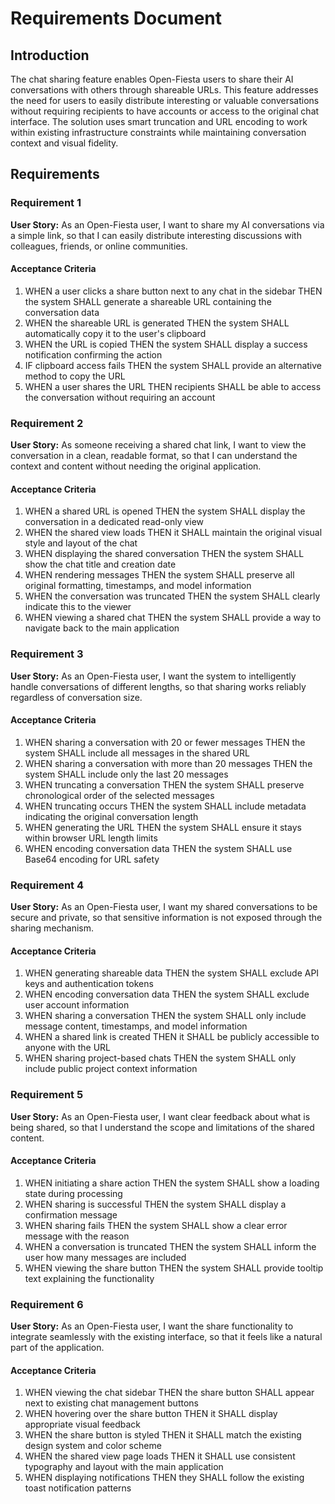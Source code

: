 # Requirements Document

## Introduction

The chat sharing feature enables Open-Fiesta users to share their AI conversations with others through shareable URLs. This feature addresses the need for users to easily distribute interesting or valuable conversations without requiring recipients to have accounts or access to the original chat interface. The solution uses smart truncation and URL encoding to work within existing infrastructure constraints while maintaining conversation context and visual fidelity.

## Requirements

### Requirement 1

**User Story:** As an Open-Fiesta user, I want to share my AI conversations via a simple link, so that I can easily distribute interesting discussions with colleagues, friends, or online communities.

#### Acceptance Criteria

1. WHEN a user clicks a share button next to any chat in the sidebar THEN the system SHALL generate a shareable URL containing the conversation data
2. WHEN the shareable URL is generated THEN the system SHALL automatically copy it to the user's clipboard
3. WHEN the URL is copied THEN the system SHALL display a success notification confirming the action
4. IF clipboard access fails THEN the system SHALL provide an alternative method to copy the URL
5. WHEN a user shares the URL THEN recipients SHALL be able to access the conversation without requiring an account

### Requirement 2

**User Story:** As someone receiving a shared chat link, I want to view the conversation in a clean, readable format, so that I can understand the context and content without needing the original application.

#### Acceptance Criteria

1. WHEN a shared URL is opened THEN the system SHALL display the conversation in a dedicated read-only view
2. WHEN the shared view loads THEN it SHALL maintain the original visual style and layout of the chat
3. WHEN displaying the shared conversation THEN the system SHALL show the chat title and creation date
4. WHEN rendering messages THEN the system SHALL preserve all original formatting, timestamps, and model information
5. WHEN the conversation was truncated THEN the system SHALL clearly indicate this to the viewer
6. WHEN viewing a shared chat THEN the system SHALL provide a way to navigate back to the main application

### Requirement 3

**User Story:** As an Open-Fiesta user, I want the system to intelligently handle conversations of different lengths, so that sharing works reliably regardless of conversation size.

#### Acceptance Criteria

1. WHEN sharing a conversation with 20 or fewer messages THEN the system SHALL include all messages in the shared URL
2. WHEN sharing a conversation with more than 20 messages THEN the system SHALL include only the last 20 messages
3. WHEN truncating a conversation THEN the system SHALL preserve chronological order of the selected messages
4. WHEN truncating occurs THEN the system SHALL include metadata indicating the original conversation length
5. WHEN generating the URL THEN the system SHALL ensure it stays within browser URL length limits
6. WHEN encoding conversation data THEN the system SHALL use Base64 encoding for URL safety

### Requirement 4

**User Story:** As an Open-Fiesta user, I want my shared conversations to be secure and private, so that sensitive information is not exposed through the sharing mechanism.

#### Acceptance Criteria

1. WHEN generating shareable data THEN the system SHALL exclude API keys and authentication tokens
2. WHEN encoding conversation data THEN the system SHALL exclude user account information
3. WHEN sharing a conversation THEN the system SHALL only include message content, timestamps, and model information
4. WHEN a shared link is created THEN it SHALL be publicly accessible to anyone with the URL
5. WHEN sharing project-based chats THEN the system SHALL only include public project context information

### Requirement 5

**User Story:** As an Open-Fiesta user, I want clear feedback about what is being shared, so that I understand the scope and limitations of the shared content.

#### Acceptance Criteria

1. WHEN initiating a share action THEN the system SHALL show a loading state during processing
2. WHEN sharing is successful THEN the system SHALL display a confirmation message
3. WHEN sharing fails THEN the system SHALL show a clear error message with the reason
4. WHEN a conversation is truncated THEN the system SHALL inform the user how many messages are included
5. WHEN viewing the share button THEN the system SHALL provide tooltip text explaining the functionality

### Requirement 6

**User Story:** As an Open-Fiesta user, I want the share functionality to integrate seamlessly with the existing interface, so that it feels like a natural part of the application.

#### Acceptance Criteria

1. WHEN viewing the chat sidebar THEN the share button SHALL appear next to existing chat management buttons
2. WHEN hovering over the share button THEN it SHALL display appropriate visual feedback
3. WHEN the share button is styled THEN it SHALL match the existing design system and color scheme
4. WHEN the shared view page loads THEN it SHALL use consistent typography and layout with the main application
5. WHEN displaying notifications THEN they SHALL follow the existing toast notification patterns